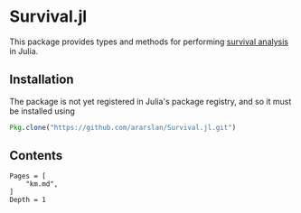 # Survival.jl

This package provides types and methods for performing
[survival analysis](https://en.wikipedia.org/wiki/Survival_analysis) in Julia.

## Installation

The package is not yet registered in Julia's package registry, and so it must
be installed using

```julia
Pkg.clone("https://github.com/ararslan/Survival.jl.git")
```

## Contents

```@contents
Pages = [
    "km.md",
]
Depth = 1
```
